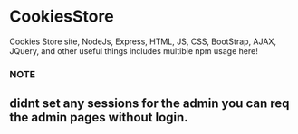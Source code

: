 # CookiesStore
Cookies Store site, NodeJs, Express, HTML, JS, CSS, BootStrap, AJAX, JQuery, and other useful things includes multible npm usage here! 


### NOTE
## didnt set any sessions for the admin you can req the admin pages without login.
